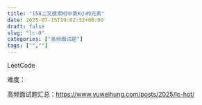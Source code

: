 ```yaml
---
title: "158二叉搜索树中第K小的元素"
date: 2025-07-15T19:02:32+08:00
draft: false
slug: "lc-0"
categories: ["高频面试题"]
tags: ["",""]
---
```


LeetCode

难度：

高频面试题汇总：https://www.yuweihung.com/posts/2025/lc-hot/

<!--more-->

```cpp

```
